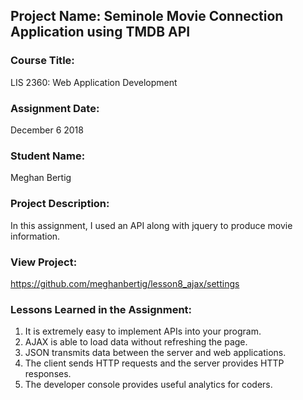 ## Project Name:  Seminole Movie Connection Application using TMDB API

### Course Title:
LIS 2360:  Web Application Development

### Assignment Date:  
December 6 2018

### Student Name:  
Meghan Bertig

### Project Description:
In this assignment, I used an API along with jquery to produce movie information.

### View Project:
https://github.com/meghanbertig/lesson8_ajax/settings

### Lessons Learned in the Assignment:
1. It is extremely easy to implement APIs into your program.
2. AJAX is able to load data without refreshing the page.
3. JSON transmits data between the server and web applications.
4. The client sends HTTP requests and the server provides HTTP responses. 
5. The developer console provides useful analytics for coders. 